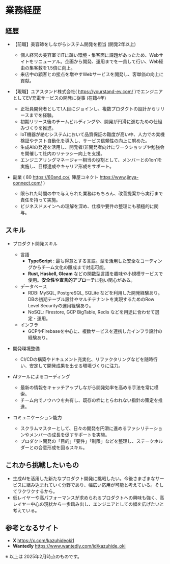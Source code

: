 # 業務経歴

## 経歴

- 【前職】美容師をしながらシステム開発を担当 (開発2年以上)
	- 個人経営の美容室でITに疎い環境・集客面に課題があったため、Webサイトをリニューアル。企画から開発、運用までを一貫して行い、Web経由の集客数を1.5倍に向上。
	- 来店中の顧客との接点を増やすWebサービスを開発し、客単価の向上に貢献。

- 【現職】ユアスタンド株式会社( https://yourstand-ev.com/ )でエンジニアとしてEV充電サービスの開発に従事 (在籍4年)
	- 正社員開発者として1人目にジョインし、複数プロダクトの設計からリリースまでを経験。
	- 初期リリース後のチームビルディングや、開発が円滑に進むための仕組みづくりを推進。
	- IoT機器が絡むシステムにおいて品質保証の難度が高い中、人力での実機検証やテスト自動化を導入し、サービス信頼性の向上に努めた。
	- 生成AIの発達を活用し、開発者/非開発者向けにワークショップや勉強会を開催して社内のリテラシー向上を支援。
	- エンジニアリングマネージャー相当の役割として、メンバーとの1on1を実施し、目標達成やキャリア形成をサポート。

- 副業 ( 80 https://80and.co/, 陣屋コネクト https://www.jinya-connect.com/ )
	- 限られた時間の中で与えられた業務はもちろん、改善提案から実行まで責任を持って実施。
	- ビジネスドメインへの理解を深め、仕様や要件の整理にも積極的に関与。

## スキル

- プロダクト開発スキル
	- 言語
		- **TypeScript** : 最も得意とする言語。型を活用した安全なコーディングからチーム文化の醸成まで対応可能。
		- **Rust, Haskell, Gleam** などの関数型言語を趣味や小規模サービスで使用。**安全性や宣言的アプローチ**に強い関心がある。
	- データベース
		- RDB: MySQL, PostgreSQL, SQLite などを利用した開発経験あり。DBの初期テーブル設計やマルチテナントを実現するためのRow Level Securityの運用経験あり。
		- NoSQL: Firestore, GCP BigTable, Redis などを用途に合わせて選定・運用。
	- インフラ
		- GCPやFirebaseを中心に、複数サービスを連携したインフラ設計の経験あり。

- 開発環境整備
	- CI/CDの構築やドキュメント充実化、リファクタリングなどを随時行い、安定して開発成果を出せる環境づくりに注力。

- AIツールによるコーディング
	- 最新の情報をキャッチアップしながら開発効率を高める手法を常に模索。
	- チーム内でノウハウを共有し、既存の枠にとらわれない指針の策定を推進。

- コミュニケーション能力
	- スクラムマスターとして、日々の開発を円滑に進めるファシリテーションやメンバーの成長を促すサポートを実施。
	- プロダクト開発の「目的」「要件」「制限」などを整理し、ステークホルダーとの合意形成を図るスキル。

## これから挑戦したいもの

- 生成AIを活用した新たなプロダクト開発に挑戦したい。今後さまざまなサービスに組み込まれていく分野であり、幅広い応用が可能と考えている。そしてワクワクするから。
- 低レイヤーや高パフォーマンスが求められるプロダクトへの興味も強く、高レイヤー中心の現状から一歩踏み出し、エンジニアとしての幅を広げたいと考えている。

## 参考となるサイト

- **X** https://x.com/kazuhideoki1
- **Wantedly** https://www.wantedly.com/id/kazuhide_oki

※ 以上は 2025年2月時点のものです。